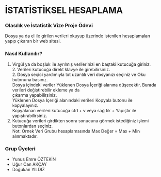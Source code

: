 # İSTATİSTİKSEL HESAPLAMA
### Olasılık ve İstatistik Vize Proje Ödevi
Dosya ya da el ile girilen verileri okuyup üzerinde istenilen hesaplamaları yapıp çıkaran bir web sitesi.
### Nasıl Kullanılır?
   1. Virgül ya da boşluk ile ayrılmış verilerinizi en baştaki kutucuğa giriniz.  
      2. Verileri kutucuğa direkt klavye ile girebilirsiniz.  
      2. Dosya seçici yardımıyla txt uzantılı veri dosyanızı seçiniz ve Oku butonuna basınız.  
          Dosya içindeki veriler Yüklenen Dosya İçeriği alanına düşecektir. Burada verileri değiştirebilir ekleme ya da  
          çıkarma yapabilirsiniz.  
          Yüklenen Dosya İçeriği alanındaki verileri Kopyala butonu ile kopyalayınız.  
          Kopyalanan verileri kutucuğa ctrl + v veya sağ tık + Yapıştır ile yapıştırabilirsiniz.  
   1. Kutucuğa verileri girdikten sonra sonucunu görmek istediğiniz işlemi butonlardan seçiniz.  
   Not: Örnek Veri Grubu hesaplamasında Max Değer = Max + Min alınmaktadır.  
### Grup Üyeleri
- Yunus Emre ÖZTEKİN
- Uğur Can AKÇAY
- Doğukan YILDIZ
